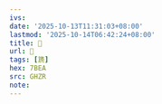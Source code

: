 ```yaml
---
ivs:
date: '2025-10-13T11:31:03+08:00'
lastmod: '2025-10-14T06:42:24+08:00'
title: 󰨇
url: 󰨇
tags: [篪]
hex: 7BEA
src: GHZR
note:
---
```

